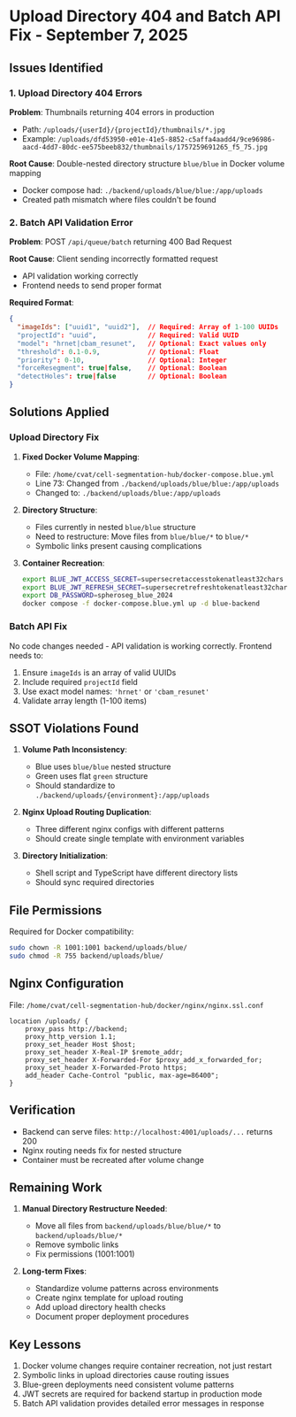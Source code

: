 # Upload Directory 404 and Batch API Fix - September 7, 2025

## Issues Identified

### 1. Upload Directory 404 Errors

**Problem**: Thumbnails returning 404 errors in production

- Path: `/uploads/{userId}/{projectId}/thumbnails/*.jpg`
- Example: `/uploads/dfd53950-e01e-41e5-8852-c5affa4aadd4/9ce96986-aacd-4dd7-80dc-ee575beeb832/thumbnails/1757259691265_f5_75.jpg`

**Root Cause**: Double-nested directory structure `blue/blue` in Docker volume mapping

- Docker compose had: `./backend/uploads/blue/blue:/app/uploads`
- Created path mismatch where files couldn't be found

### 2. Batch API Validation Error

**Problem**: POST `/api/queue/batch` returning 400 Bad Request

**Root Cause**: Client sending incorrectly formatted request

- API validation working correctly
- Frontend needs to send proper format

**Required Format**:

```json
{
  "imageIds": ["uuid1", "uuid2"],  // Required: Array of 1-100 UUIDs
  "projectId": "uuid",             // Required: Valid UUID
  "model": "hrnet|cbam_resunet",   // Optional: Exact values only
  "threshold": 0.1-0.9,            // Optional: Float
  "priority": 0-10,                // Optional: Integer
  "forceResegment": true|false,    // Optional: Boolean
  "detectHoles": true|false        // Optional: Boolean
}
```

## Solutions Applied

### Upload Directory Fix

1. **Fixed Docker Volume Mapping**:
   - File: `/home/cvat/cell-segmentation-hub/docker-compose.blue.yml`
   - Line 73: Changed from `./backend/uploads/blue/blue:/app/uploads`
   - Changed to: `./backend/uploads/blue:/app/uploads`

2. **Directory Structure**:
   - Files currently in nested `blue/blue` structure
   - Need to restructure: Move files from `blue/blue/*` to `blue/*`
   - Symbolic links present causing complications

3. **Container Recreation**:
   ```bash
   export BLUE_JWT_ACCESS_SECRET=supersecretaccesstokenatleast32chars
   export BLUE_JWT_REFRESH_SECRET=supersecretrefreshtokenatleast32chars
   export DB_PASSWORD=spheroseg_blue_2024
   docker compose -f docker-compose.blue.yml up -d blue-backend
   ```

### Batch API Fix

No code changes needed - API validation is working correctly.
Frontend needs to:

1. Ensure `imageIds` is an array of valid UUIDs
2. Include required `projectId` field
3. Use exact model names: `'hrnet'` or `'cbam_resunet'`
4. Validate array length (1-100 items)

## SSOT Violations Found

1. **Volume Path Inconsistency**:
   - Blue uses `blue/blue` nested structure
   - Green uses flat `green` structure
   - Should standardize to `./backend/uploads/{environment}:/app/uploads`

2. **Nginx Upload Routing Duplication**:
   - Three different nginx configs with different patterns
   - Should create single template with environment variables

3. **Directory Initialization**:
   - Shell script and TypeScript have different directory lists
   - Should sync required directories

## File Permissions

Required for Docker compatibility:

```bash
sudo chown -R 1001:1001 backend/uploads/blue/
sudo chmod -R 755 backend/uploads/blue/
```

## Nginx Configuration

File: `/home/cvat/cell-segmentation-hub/docker/nginx/nginx.ssl.conf`

```nginx
location /uploads/ {
    proxy_pass http://backend;
    proxy_http_version 1.1;
    proxy_set_header Host $host;
    proxy_set_header X-Real-IP $remote_addr;
    proxy_set_header X-Forwarded-For $proxy_add_x_forwarded_for;
    proxy_set_header X-Forwarded-Proto https;
    add_header Cache-Control "public, max-age=86400";
}
```

## Verification

- Backend can serve files: `http://localhost:4001/uploads/...` returns 200
- Nginx routing needs fix for nested structure
- Container must be recreated after volume change

## Remaining Work

1. **Manual Directory Restructure Needed**:
   - Move all files from `backend/uploads/blue/blue/*` to `backend/uploads/blue/*`
   - Remove symbolic links
   - Fix permissions (1001:1001)

2. **Long-term Fixes**:
   - Standardize volume patterns across environments
   - Create nginx template for upload routing
   - Add upload directory health checks
   - Document proper deployment procedures

## Key Lessons

1. Docker volume changes require container recreation, not just restart
2. Symbolic links in upload directories cause routing issues
3. Blue-green deployments need consistent volume patterns
4. JWT secrets are required for backend startup in production mode
5. Batch API validation provides detailed error messages in response
